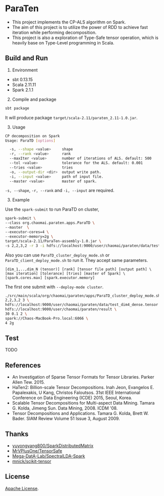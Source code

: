 # ParaTen

* This project implements the CP-ALS algorithm on Spark.
* The aim of this project is to utilize the power of RDD to achieve fast iteration while performing decomposition.
* This project is also a exploration of Type-Safe tensor operation, which is heavily base on Type-Level programming in Scala.

## Build and Run

1. Environment

* sbt 0.13.15
* Scala 2.11.11
* Spark 2.1.1

2. Compile and package

```bash
sbt package
```

It will produce package `target/scala-2.11/paraten_2.11-1.0.jar`.

3. Usage

```bash
CP decomposition on Spark
Usage: ParaTD [options]

  -s, --shape <value>     shape
  -r, --rank <value>      rank
  --maxIter <value>       number of iterations of ALS. default: 500
  --tol <value>           tolerance for the ALS. default: 0.001
  --tries <value>         tries
  -o, --output-dir <dir>  output write path.
  -i, --input <value>     path of input file.
  --master <value>        master of spark.
```

`-s, --shape`, `-r, --rank` and `-i, --input` are required.

3. Example

Use the `spark-submit` to run ParaTD on cluster,

```bash
spark-submit \
--class org.chaomai.paraten.apps.ParaTD \
--master  \
--executor-cores=4 \
--executor-memory=2g \
target/scala-2.11/ParaTen-assembly-1.0.jar \
-s 2,2,3,2 -r 3 -i hdfs://localhost:9000/user/chaomai/paraten/data/test_dim4_dense.tensor -o hdfs://localhost:9000/user/chaomai/paraten/result --maxIter 30 --tol 0.1 --tries 2
```

Also you can use `ParaTD_cluster_deploy_mode.sh` or `ParaTD_client_deploy_mode.sh` to run it. They accept same parameters.
 
```
[dim_1,..,dim_N (tensor)] [rank] [tensor file path] [output path] \
[max iteration] [tolerance] [tries] [master of Spark] \
[spark.cores.max] [spark.executor.memory]
```

The first one submit with `--deploy-mode cluster`.

```bash
./src/main/scala/org/chaomai/paraten/apps/ParaTD_cluster_deploy_mode.sh \
2,2,3,2 3 \
hdfs://localhost:9000/user/chaomai/paraten/data/test_dim4_dense.tensor \
hdfs://localhost:9000/user/chaomai/paraten/result \
30 0.1 2 \
spark://Chaos-MacBook-Pro.local:6066 \
4 2g
```

## Test

TODO

## References

* An Investigation of Sparse Tensor Formats for Tensor Libraries. Parker Allen Tew. 2015.
* HaTen2: Billion-scale Tensor Decompositions. Inah Jeon, Evangelos E. Papalexakis, U Kang, Christos Faloutsos. 31st IEEE International Conference on Data Engineering (ICDE) 2015, Seoul, Korea.
* Scalable Tensor Decompositions for Multi-aspect Data Mining. Tamara G. Kolda, Jimeng Sun. Data Mining, 2008. ICDM '08.
* Tensor Decompositions and Applications. Tamara G. Kolda, Brett W. Bader. SIAM Review Volume 51 Issue 3, August 2009.

## Thanks

* [yuyongyang800/SparkDistributedMatrix](https://github.com/yuyongyang800/SparkDistributedMatrix)
* [MrVPlusOne/TensorSafe](https://github.com/MrVPlusOne/TensorSafe)
* [Mega-DatA-Lab/SpectralLDA-Spark](https://github.com/Mega-DatA-Lab/SpectralLDA-Spark)
* [mnick/scikit-tensor](https://github.com/mnick/scikit-tensor)

## License

[Apache License](https://github.com/ChaoMai/ParaTen/blob/master/LICENSE).
